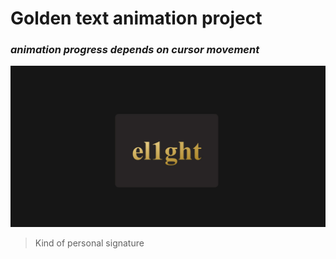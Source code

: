# Golden text animation project
### _animation progress depends on cursor movement_
![Иллюстрация к проекту](https://github.com/el1ght/golden-text/raw/master/img/goldenText.jpg)

> Kind of personal signature